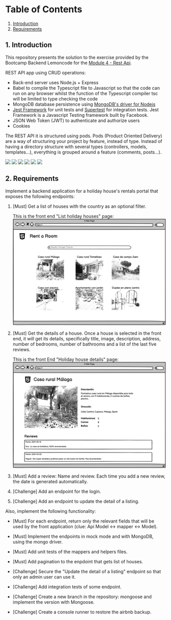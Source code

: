 # Table of Contents
1. [Introduction](#introduction)
2. [Requirements](#requirements)

<a name="introduction"></a>
## 1. Introduction
This repository presents the solution to the exercise provided by the Bootcamp Backend Lemoncode for the [Module 4 - Rest Api](https://github.com/Lemoncode/bootcamp-backend/tree/main/00-stack-documental/04-rest-api/).

REST API app using CRUD operations:
* Back-end server uses Node.js + Express
* Babel to compile the Typescript file to Javascript so that the code can run on any browser whilst the function of the Typescript compiler tsc will be limited to type checking the code
* MongoDB database persistence using [MongoDB's driver for Nodejs](https://github.com/mongodb/node-mongodb-native)
* [Jest Framework](https://jestjs.io/) for unit tests and [Supertest](https://github.com/visionmedia/supertest) for integration tests. Jest Framework is a Javascript Testing framework built by Facebook. 
* JSON Web Token (JWT) to authenticate and authorize users
* Cookies


The REST API it is structured using pods. Pods (Product Oriented Delivery) are a way of structuring your project by feature, instead of type. Instead of having a directory structure with several types (controllers, models, templates...), everything is grouped around a feature (comments, posts...).

<img src="https://img.shields.io/static/v1?label=&message=Node.js%2Bexpress&color=339933&logo=node.js&logoColor=white" /> <img src="https://img.shields.io/static/v1?label=&message=Javascript&color=F7DF1E&logo=javascript&logoColor=black" /> <img src="https://img.shields.io/static/v1?label=&message=BABEL&color=232F3E&logo=babel&logoColor=white" /> <img src="https://img.shields.io/static/v1?label=&message=MongoDB&color=4053D6&logo=mongodb&logoColor=white" /> <img src="https://img.shields.io/static/v1?label=&message=Jest%2BSupertest&color=FF9900&logo=jest&logoColor=black" /> <img src="https://img.shields.io/static/v1?label=&message=JSON%20Web%20Token&color=232F3E&logo=jwt&logoColor=white" /> 

<a name="requirements"></a>
## 2. Requirements
Implement a backend application for a holiday house's rentals portal that exposes the following endpoints:

1. [Must] Get a list of houses with the country as an optional filter. 
   
   This is the front end "List holiday houses" page:
   ![ListHouses](rest_api_rentals/images/01-listado-casas.png)

2. [Must] Get the details of a house. Once a house is selected in the front end, it will get its details, specifically title, image, description, address, number of bedrooms, number of bathrooms and a list of the last five reviews.

   This is the front End "Holiday house details" page:
   ![HouseDetails](rest_api_rentals/images/02-detalle-casa.png)

3. [Must] Add a review: Name and review. Each time you add a new review, the date is generated automatically. 
4. [Challenge] Add an endpoint for the login. 
5. [Challenge] Add an endpoint to update the detail of a listing. 

Also, implement the following functionality:

* [Must] For each endpoint, return only the relevant fields that will be used by the front application (clue: Api Model <-> mapper <-> Model).

* [Must] Implement the endpoints in mock mode and with MongoDB, using the mongo driver.

* [Must] Add unit tests of the mappers and helpers files.

* [Must] Add pagination to the enpdoint that gets list of houses.

* [Challenge] Secure the "Update the detail of a listing" endpoint so that only an admin user can use it.

* [Challenge] Add integration tests of some endpoint.

* [Challenge] Create a new branch in the repository: mongoose and implement the version with Mongoose. 

* [Challenge] Create a console runner to restore the airbnb backup. 
